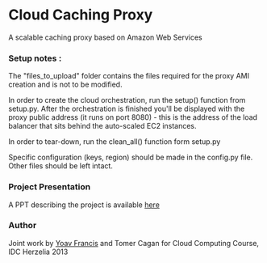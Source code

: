 Cloud Caching Proxy
=================

A scalable caching proxy based on Amazon Web Services

### Setup notes : 

The "files_to_upload" folder contains the files required for the proxy AMI creation and is not to be modified.

In order to create the cloud orchestration, run the setup() function from setup.py.
After the orchestration is finished you'll be displayed with the proxy public address (it runs on port 8080) - this is the address of the load balancer that sits behind the auto-scaled EC2 instances.

In order to tear-down, run the clean_all() function form setup.py

Specific configuration (keys, region) should be made in the config.py file.
Other files should be left intact.

### Project Presentation
A PPT describing the project is available [here](http://www.slideshare.net/YoavFrancis/cloud-caching-proxy-scalable)

### Author

Joint work by [Yoav Francis](https://www.linkedin.com/in/yoavfrancis) and Tomer Cagan for Cloud Computing Course, IDC Herzelia 2013
